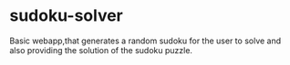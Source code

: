 # sudoku-solver
Basic webapp,that generates a random sudoku for the user to solve and also providing the solution of the sudoku puzzle. 
